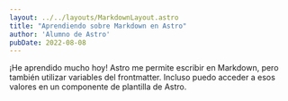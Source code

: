 ```yaml
---
layout: ../../layouts/MarkdownLayout.astro
title: "Aprendiendo sobre Markdown en Astro"
author: 'Alumno de Astro'
pubDate: 2022-08-08
---
```

¡He aprendido mucho hoy! Astro me permite escribir en Markdown, pero también utilizar variables del frontmatter. Incluso puedo acceder a esos valores en un componente de plantilla de Astro.
